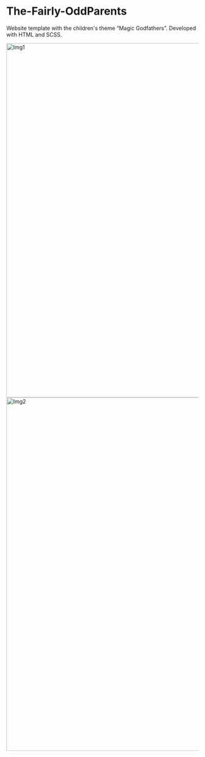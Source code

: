 # The-Fairly-OddParents

Website template with the children's theme “Magic Godfathers”.
Developed with HTML and SCSS.

<img width="930" alt="Img1" src="https://github.com/user-attachments/assets/7b82ca08-a510-48dc-88d8-ef6de57db25f">
<img width="928" alt="Img2" src="https://github.com/user-attachments/assets/44d3593b-c7cb-4e82-95c5-4e7cb77abcba">


